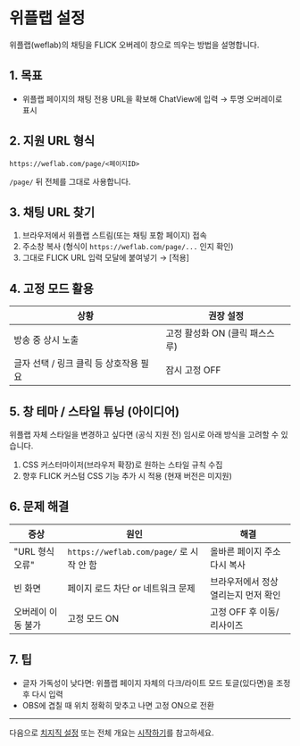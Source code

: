 # 위플랩 설정

위플랩(weflab)의 채팅을 FLICK 오버레이 창으로 띄우는 방법을 설명합니다.

## 1. 목표
- 위플랩 페이지의 채팅 전용 URL을 확보해 ChatView에 입력 → 투명 오버레이로 표시

## 2. 지원 URL 형식
```
https://weflab.com/page/<페이지ID>
```
`/page/` 뒤 전체를 그대로 사용합니다.

## 3. 채팅 URL 찾기
1. 브라우저에서 위플랩 스트림(또는 채팅 포함 페이지) 접속
2. 주소창 복사 (형식이 `https://weflab.com/page/...` 인지 확인)
3. 그대로 FLICK URL 입력 모달에 붙여넣기 → [적용]

## 4. 고정 모드 활용
| 상황 | 권장 설정 |
|------|-----------|
| 방송 중 상시 노출 | 고정 활성화 ON (클릭 패스스루) |
| 글자 선택 / 링크 클릭 등 상호작용 필요 | 잠시 고정 OFF |

## 5. 창 테마 / 스타일 튜닝 (아이디어)
위플랩 자체 스타일을 변경하고 싶다면 (공식 지원 전) 임시로 아래 방식을 고려할 수 있습니다.
1. CSS 커스터마이저(브라우저 확장)로 원하는 스타일 규칙 수집
2. 향후 FLICK 커스텀 CSS 기능 추가 시 적용 (현재 버전은 미지원)

## 6. 문제 해결
| 증상 | 원인 | 해결 |
|------|------|------|
| "URL 형식 오류" | `https://weflab.com/page/` 로 시작 안 함 | 올바른 페이지 주소 다시 복사 |
| 빈 화면 | 페이지 로드 차단 or 네트워크 문제 | 브라우저에서 정상 열리는지 먼저 확인 |
| 오버레이 이동 불가 | 고정 모드 ON | 고정 OFF 후 이동/리사이즈 |

## 7. 팁
- 글자 가독성이 낮다면: 위플랩 페이지 자체의 다크/라이트 모드 토글(있다면)을 조정 후 다시 입력
- OBS에 겹칠 때 위치 정확히 맞추고 나면 고정 ON으로 전환

---
다음으로 [치지직 설정](./chzzk.md) 또는 전체 개요는 [시작하기](./index.md)를 참고하세요.